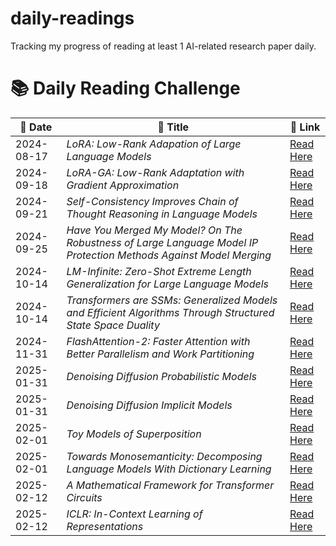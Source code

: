 # daily-readings
Tracking my progress of reading at least 1 AI-related research paper daily.
# 📚 Daily Reading Challenge  

| 📅 **Date** | 📖 **Title** | 🔗 **Link** |  
|------------|-------------|------------|  
| 2024-08-17 | *LoRA: Low-Rank Adapation of Large Language Models* | [Read Here](https://arxiv.org/pdf/2106.09685) |
| 2024-09-18 | *LoRA-GA: Low-Rank Adaptation with Gradient Approximation* | [Read Here](https://arxiv.org/pdf/2407.05000) |
| 2024-09-21 | *Self-Consistency Improves Chain of Thought Reasoning in Language Models* | [Read Here](https://arxiv.org/pdf/2203.11171) |
| 2024-09-25 | *Have You Merged My Model? On The Robustness of Large Language Model IP Protection Methods Against Model Merging* | [Read Here](https://arxiv.org/pdf/2404.05188) |
| 2024-10-14 | *LM-Infinite: Zero-Shot Extreme Length Generalization for Large Language Models* | [Read Here](https://arxiv.org/pdf/2308.16137) |
| 2024-10-14 | *Transformers are SSMs: Generalized Models and Efficient Algorithms Through Structured State Space Duality* | [Read Here](https://arxiv.org/pdf/2405.21060) |
| 2024-11-31 | *FlashAttention-2: Faster Attention with Better Parallelism and Work Partitioning* | [Read Here](https://arxiv.org/pdf/2307.08691) |
| 2025-01-31 | *Denoising Diffusion Probabilistic Models* | [Read Here](https://arxiv.org/pdf/2006.11239) |  
| 2025-01-31 | *Denoising Diffusion Implicit Models* | [Read Here](https://arxiv.org/pdf/2010.02502) |  
| 2025-02-01 | *Toy Models of Superposition* | [Read Here](https://transformer-circuits.pub/2022/toy_model/index.html) |  
| 2025-02-01 | *Towards Monosemanticity: Decomposing Language Models With Dictionary Learning* | [Read Here](https://transformer-circuits.pub/2023/monosemantic-features/index.html) |
| 2025-02-12 | *A Mathematical Framework for Transformer Circuits* | [Read Here](https://transformer-circuits.pub/2021/framework/index.html) |
| 2025-02-12 | *ICLR: In-Context Learning of Representations* | [Read Here](https://arxiv.org/pdf/2501.00070) |

